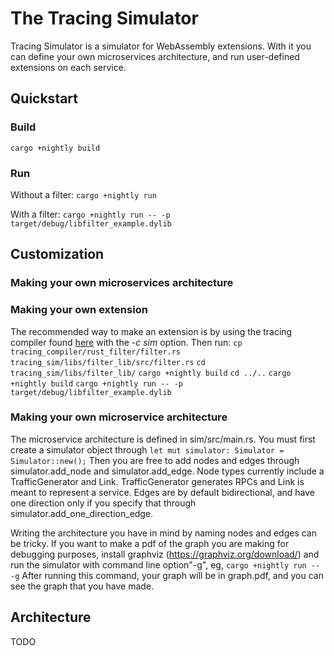 # The Tracing Simulator

Tracing Simulator is a simulator for WebAssembly extensions.  With it you can define your own microservices architecture, 
and run user-defined extensions on each service.

## Quickstart

### Build
```cargo +nightly build```

### Run
Without a filter:
```cargo +nightly run```

With a filter:
```cargo +nightly run -- -p target/debug/libfilter_example.dylib```

## Customization

### Making your own microservices architecture

### Making your own extension
The recommended way to make an extension is by using the tracing compiler found [here](https://github.com/dyn-tracing/tracing_compiler) with the *-c sim* option.
Then run:
```cp tracing_compiler/rust_filter/filter.rs tracing_sim/libs/filter_lib/src/filter.rs```
```cd tracing_sim/libs/filter_lib/```
```cargo +nightly build```
```cd ../..```
```cargo +nightly build```
```cargo +nightly run -- -p target/debug/libfilter_example.dylib```

### Making your own microservice architecture
The microservice architecture is defined in sim/src/main.rs.  You must first create a simulator object through
```let mut simulator: Simulator = Simulator::new();```
Then you are free to add nodes and edges through simulator.add_node and simulator.add_edge.  Node types currently include
a TrafficGenerator and Link.  TrafficGenerator generates RPCs and Link is meant to represent a service.  Edges are by default 
bidirectional, and have one direction only if you specify that through simulator.add_one_direction_edge.

Writing the architecture you have in mind by naming nodes and edges can be tricky.  If you want to make a pdf of the 
graph you are making for debugging purposes, install graphviz (https://graphviz.org/download/)
and run the simulator with command line option"-g", eg, ```cargo +nightly run -- -g```  After running this command, your
graph will be in graph.pdf, and you can see the graph that you have made.

## Architecture
TODO




